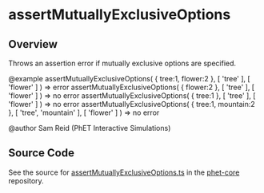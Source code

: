 # assertMutuallyExclusiveOptions

## Overview

Throws an assertion error if mutually exclusive options are specified.

@example
assertMutuallyExclusiveOptions( { tree:1, flower:2 }, [ 'tree' ], [ 'flower' ] ) =&gt; error
assertMutuallyExclusiveOptions( { flower:2 }, [ 'tree' ], [ 'flower' ] ) =&gt; no error
assertMutuallyExclusiveOptions( { tree:1 }, [ 'tree' ], [ 'flower' ] ) =&gt; no error
assertMutuallyExclusiveOptions( { tree:1, mountain:2 }, [ 'tree', 'mountain' ], [ 'flower' ] ) =&gt; no error

@author Sam Reid (PhET Interactive Simulations)



## Source Code

See the source for [assertMutuallyExclusiveOptions.ts](https://github.com/phetsims/phet-core/blob/main/js/assertMutuallyExclusiveOptions.ts) in the [phet-core](https://github.com/phetsims/phet-core) repository.
